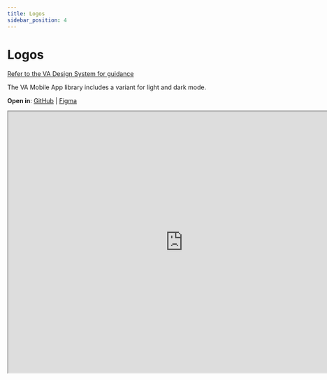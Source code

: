 ```yaml
---
title: Logos
sidebar_position: 4
---
```


# Logos

[Refer to the VA Design System for guidance](https://design.va.gov/foundation/logos)

The VA Mobile App library includes a variant for light and dark mode.

**Open in**: [GitHub](https://github.com/department-of-veterans-affairs/va-mobile-library/tree/main/packages/assets/VALogo)  |   [Figma](https://www.figma.com/design/X8gXRl1MaRAE7lKcwgr5Rj/%F0%9F%93%90-Icon-Library---Design-System---VA-Mobile?node-id=315-32878&t=LYDZcaE6ppgt86tQ-4)

<iframe width="800" height="600" title="VA logos in Figma" src="https://www.figma.com/embed?embed_host=share&url=https%3A%2F%2Fwww.figma.com/design/X8gXRl1MaRAE7lKcwgr5Rj/%F0%9F%93%90-Icon-Library---Design-System---VA-Mobile?node-id=315-32878&t=LYDZcaE6ppgt86tQ-4" allowfullscreen></iframe>